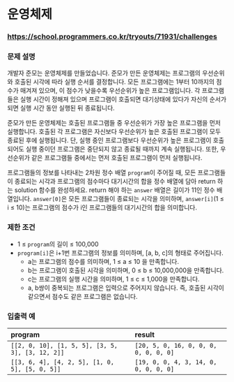 # 운영체제

### https://school.programmers.co.kr/tryouts/71931/challenges

### 문제 설명

개발자 준모는 운영체제를 만들었습니다. 준모가 만든 운영체제는 프로그램의 우선순위와 호출된 시각에 따라 실행 순서를 결정합니다. 모든 프로그램에는 1부터 10까지의 점수가 매겨져 있으며, 이 점수가 낮을수록 우선순위가 높은 프로그램입니다. 각 프로그램들은 실행 시간이 정해져 있으며 프로그램이 호출되면 대기상태에 있다가 자신의 순서가 되면 실행 시간 동안 실행된 뒤 종료됩니다.

준모가 만든 운영체제는 호출된 프로그램들 중 우선순위가 가장 높은 프로그램을 먼저 실행합니다. 호출된 각 프로그램은 자신보다 우선순위가 높은 호출된 프로그램이 모두 종료된 후에 실행됩니다. 단, 실행 중인 프로그램보다 우선순위가 높은 프로그램이 호출되어도 실행 중이던 프로그램은 중단되지 않고 종료될 때까지 계속 실행됩니다. 또한, 우선순위가 같은 프로그램들 중에서는 먼저 호출된 프로그램이 먼저 실행됩니다.

프로그램들의 정보를 나타내는 2차원 정수 배열 `program`이 주어질 때, 모든 프로그램들이 종료되는 시각과 프로그램의 점수마다 대기시간의 합을 정수 배열에 담아 return 하는 solution 함수를 완성하세요. return 해야 하는 `answer` 배열은 길이가 11인 정수 배열입니다. `answer[0]`은 모든 프로그램들이 종료되는 시각을 의미하며, `answer[i]`(1 ≤ i ≤ 10)는 프로그램의 점수가 i인 프로그램들의 대기시간의 합을 의미합니다.

### 제한 조건

-   1 ≤ `program`의 길이 ≤ 100,000
-   `program[i]`은 i+1번 프로그램의 정보를 의미하며, [a, b, c]의 형태로 주어집니다.
    -   a는 프로그램의 점수를 의미하며, 1 ≤ a ≤ 10 을 만족합니다.
    -   b는 프로그램이 호출된 시각을 의미하며, 0 ≤ b ≤ 10,000,000을 만족합니다.
    -   c는 프로그램의 실행 시간을 의미하며, 1 ≤ c ≤ 1,000을 만족합니다.
    -   a, b쌍이 중복되는 프로그램은 입력으로 주어지지 않습니다. 즉, 호출된 시각이 같으면서 점수도 같은 프로그램은 없습니다.

### 입출력 예

| program                                          | result                                |
| :----------------------------------------------- | :------------------------------------ |
| `[[2, 0, 10], [1, 5, 5], [3, 5, 3], [3, 12, 2]]` | `[20, 5, 0, 16, 0, 0, 0, 0, 0, 0, 0]` |
| `[[3, 6, 4], [4, 2, 5], [1, 0, 5], [5, 0, 5]]`   | `[19, 0, 0, 4, 3, 14, 0, 0, 0, 0, 0]` |
